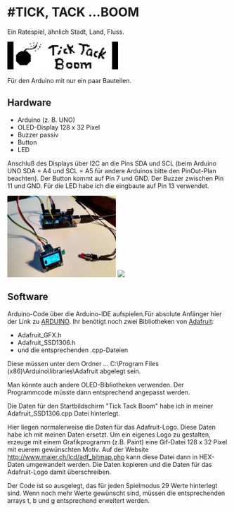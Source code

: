 #  #TICK, TACK ...BOOM

Ein Ratespiel, ähnlich Stadt, Land, Fluss.

<img src="IMG/ttb.gif" width = "50%" /> 


Für den Arduino mit nur ein paar Bauteilen.


## Hardware ##
- Arduino (z. B. UNO)
- OLED-Display 128 x 32 Pixel
- Buzzer passiv
- Button
- LED

Anschluß des Displays über I2C an die Pins SDA und SCL (beim Arduino UNO SDA = A4 und SCL = A5 für andere Arduinos bitte den PinOut-Plan beachten).
Der Button kommt auf Pin 7 und GND.
Der Buzzer zwischen Pin 11 und GND. 
Für die LED habe ich die eingbaute auf Pin 13 verwendet.


<img src="IMG/ttb1.jpg" width = "49%" /> <img src="IMG/ttb2.jpg" width = "49%" />    

## Software ##
Arduino-Code über die Arduino-IDE aufspielen.Für absolute Anfänger hier der Link zu [ARDUINO](https://www.arduino.cc/).
Ihr benötigt noch zwei Bibliotheken von [Adafruit](http://www.adafruit.com/):
- Adafruit_GFX.h
- Adafruit_SSD1306.h
- und die entsprechenden .cpp-Dateien

Diese müssen unter dem Ordner 
... C:\Program Files (x86)\Arduino\libraries\Adafruit  abgelegt sein.

Man könnte auch andere OLED-Bibliotheken verwenden. Der Programmcode müsste dann entsprechend angepasst werden. 

Die Daten für den Startbildschirm "Tick Tack Boom" habe ich in meiner Adafruit_SSD1306.cpp Datei hinterlegt. 

Hier liegen normalerweise die Daten für das Adafruit-Logo. Diese Daten habe ich mit meinen Daten ersetzt. Um ein eigenes Logo zu gestalten, erzeuge mit einem Grafikprogramm (z.B. Paint) eine Gif-Datei 128 x 32 Pixel mit euerem gewünschten Motiv. Auf der Website http://www.majer.ch/lcd/adf_bitmap.php kann diese Datei dann in HEX-Daten umgewandelt werden. Die Daten kopieren und die Daten für das Adafruit-Logo damit überschreiben.

Der Code ist so ausgelegt, das für jeden Spielmodus 29 Werte hinterlegt sind. Wenn noch mehr Werte gewünscht sind, müssen die entsprechenden arrays t, b und g entsprechend erweitert werden.

